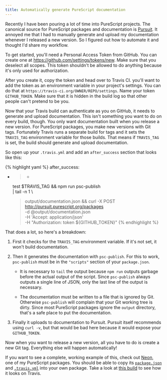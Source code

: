 ```yaml
---
title: Automatically generate PureScript documentation
---
```


Recently I have been pouring a lot of time into PureScript projects. The
canonical source for PureScript packages and documentation is [Pursuit][]. It
annoyed me that I had to manually generate and upload my documentation whenever
I released a new version. So I figured out how to automate it and thought I'd
share my workflow.

To get started, you'll need a Personal Access Token from GitHub. You can create
one at <https://github.com/settings/tokens/new>. Make sure that you deselect
all scopes. This token shouldn't be allowed to do anything because it's only
used for authorization.

After you create it, copy the token and head over to Travis CI. you'll want to
add the token as an environment variable in your project's settings. You can do
that at `https://travis-ci.org/OWNER/REPO/settings`. Name your token
`GITHUB_TOKEN`. Make sure that it is hidden in the build log so that other
people can't pretend to be you.

Now that your Travis build can authenticate as you on GitHub, it needs to
generate and upload documentation. This isn't something you want to do on every
build, though. You only want documentation built when you release a new
version. For PureScript packages, you make new versions with Git tags.
Fortunately Travis runs a separate build for tags and it sets the `TRAVIS_TAG`
environment variable for those builds. That means if `TRAVIS_TAG` is set, the
build should generate and upload documentation.

So open up your `.travis.yml` and add an `after_success` section that looks
like this:

{% highlight yaml %}
after_success:
- >-
  test $TRAVIS_TAG &&
  npm run psc-publish \
    | tail -n 1 \
    > output/documentation.json &&
  curl -X POST http://pursuit.purescript.org/packages \
    -d @output/documentation.json \
    -H 'Accept: application/json' \
    -H "Authorization: token ${GITHUB_TOKEN}"
{% endhighlight %}

That does a lot, so here's a breakdown:

1.  First it checks for the `TRAVIS_TAG` environment variable. If it's not set,
    it won't build documentation.

2.  Then it generates the documentation with `psc-publish`. For this to work,
    `psc-publish` must be in the `"scripts"` section of your `package.json`.

    -   It is necessary to `tail` the output because `npm run` outputs garbage
        before the actual output of the script. Since `psc-publish` always
        outputs a single line of JSON, only the last line of the output is
        necessary.

    -   The documentation must be written to a file that is ignored by Git.
        Otherwise `psc-publish` will complain that your Git working tree is
        dirty. Since most PureScript packages ignore the `output` directory,
        that's a safe place to put the documentation.

3.  Finally it uploads to documentation to Pursuit. Pursuit itself recommends
    using `curl -v`, but that would be bad here because it would expose your
    `GITHUB_TOKEN`.

Now when you want to release a new version, all you have to do is create a new
Git tag. Everything else will happen automatically!

If you want to see a complete, working example of this, check out [Neon][], one
of my PureScript packages. You should be able to copy its [`package.json`][]
and [`.travis.yml`][] into your own package. Take a look at [this build][] to
see how it looks on Travis.

[pursuit]: http://pursuit.purescript.org
[neon]: https://github.com/tfausak/purescript-neon
[`package.json`]: https://github.com/tfausak/purescript-neon/blob/v0.0.25/package.json
[`.travis.yml`]: https://github.com/tfausak/purescript-neon/blob/v0.0.25/.travis.yml
[this build]: https://travis-ci.org/tfausak/purescript-neon/builds/91235573#L1817-L1823
